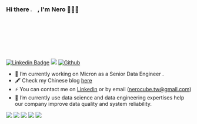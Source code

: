### Hi there <a href="https://www.gautamkrishnar.com/"><img src="https://media.giphy.com/media/hvRJCLFzcasrR4ia7z/giphy.gif" width="3%"></a> , I'm Nero 👨🏻‍💻 

[![Linkedin Badge](https://img.shields.io/badge/NeroChen-blue?style=flat&logo=Linkedin&logoColor=white)](https://www.linkedin.com/in/nero-chen-6508b7155) 
<img src="https://komarev.com/ghpvc/?username=NeroCube&label=Profile%20views&color=61dafb&style=flat"/> 
[![Github](https://img.shields.io/github/followers/NeroCube?label=Follow&style=social)](https://github.com/NeroCube)

- 🔭 I’m currently working on Micron as a Senior Data Engineer .
- 🖋 Check my Chinese blog [here](https://nerocube.github.io/) 
- ⚡  You can contact me on [Linkedin](https://www.linkedin.com/in/nero-chen-6508b7155/) or by email (nerocube.tw@gmail.com)
- 🌱 I’m currently use data science and data engineering expertises help our company improve data quality and system reliability.



![](https://github-profile-summary-cards.vercel.app/api/cards/profile-details?username=NeroCube&theme=nord_dark)
![](https://github-profile-summary-cards.vercel.app/api/cards/repos-per-language?username=NeroCube&theme=nord_dark)
![](https://github-profile-summary-cards.vercel.app/api/cards/most-commit-language?username=NeroCube&theme=nord_dark)
![](https://github-profile-summary-cards.vercel.app/api/cards/stats?username=NeroCube&theme=nord_dark)
![](https://github-profile-summary-cards.vercel.app/api/cards/productive-time?username=NeroCube&theme=nord_dark)
<!-- ![Leetcode Stats](https://leetcode.card.workers.dev/?username=NeroCube&theme=auto) -->

<!--
**NeroCube/nerocube** is a ✨ _special_ ✨ repository because its `README.md` (this file) appears on your GitHub profile.

Here are some ideas to get you started:

- 🔭 I’m currently working on ...
- 🌱 I’m currently learning ...
- 👯 I’m looking to collaborate on ...
- 🤔 I’m looking for help with ...
- 💬 Ask me about ...
- 📫 How to reach me: ...
- 😄 Pronouns: ...
- ⚡ Fun fact: ...
-->
